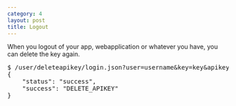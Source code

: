 ```yaml
---
category: 4
layout: post
title: Logout
---
```

<p>When you logout of your app, webapplication or whatever you have, you can delete the key again.</p>
<div class="highlight bg-success"><pre class="bg-success">
$ /user/deleteapikey/login.json?user=username&key=key&apikey=key
{
	"status": "success",
	"success": "DELETE_APIKEY"
}
</pre></div>